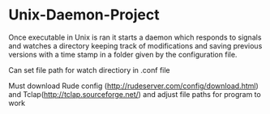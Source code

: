 # Unix-Daemon-Project
Once executable in Unix is ran it starts a daemon which responds to signals and watches a directory keeping track of modifications and saving previous versions with a time stamp in a folder given by the configuration file.

Can set file path for watch directiory in .conf file

Must download Rude config (http://rudeserver.com/config/download.html) and Tclap(http://tclap.sourceforge.net/) and adjust file paths for program to work
